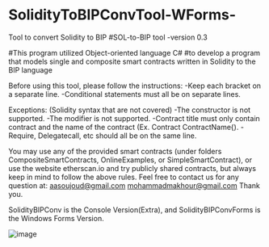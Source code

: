 # SolidityToBIPConvTool-WForms-
Tool to convert Solidity to BIP 
#SOL-to-BIP tool -version 0.3

#This program utilized Object-oriented language C# 
#to develop a program that models single and composite smart contracts written in Solidity to the BIP language


Before using this tool, please follow the instructions:
-Keep each bracket on a separate line.
-Conditional statements must all be on separate lines.


Exceptions: (Solidity syntax that are not covered)
-The constructor is not supported.
-The modifier is not supported.
-Contract title must only contain contract and the name of the contract (Ex. Contract ContractName{).
-Require, Delegatecall, etc should all be on the same line.


You may use any of the provided smart contracts (under folders CompositeSmartContracts, OnlineExamples, or SimpleSmartContract), or use the website etherscan.io and try publicly shared contracts, but always keep in mind to follow the above rules. 
Feel free to contact us for any question at:
aasoujoud@gmail.com
mohammadmakhour@gmail.com
Thank you.

SolidityBIPConv is the Console Version(Extra), and SolidityBIPConvForms is the Windows Forms Version. 

![image](https://user-images.githubusercontent.com/42418822/190000385-bf6084e3-5fd2-46e0-adc0-2084bfa38f36.png)
